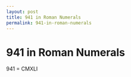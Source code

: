 ```yaml
---
layout: post
title: 941 in Roman Numerals
permalink: 941-in-roman-numerals
---
```


# 941 in Roman Numerals

941 = CMXLI
